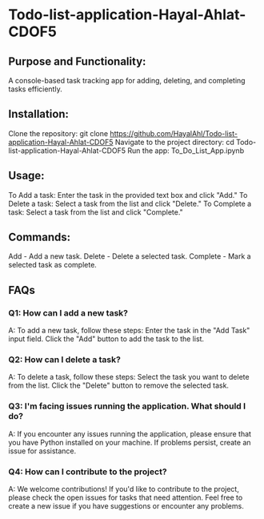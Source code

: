 # Todo-list-application-Hayal-Ahlat-CDOF5

## Purpose and Functionality:
A console-based task tracking app for adding, deleting, and completing tasks efficiently.

## Installation:
Clone the repository: git clone https://github.com/HayalAhl/Todo-list-application-Hayal-Ahlat-CDOF5
Navigate to the project directory: cd Todo-list-application-Hayal-Ahlat-CDOF5
Run the app: To_Do_List_App.ipynb

## Usage:
To Add a task: Enter the task in the provided text box and click "Add."
To Delete a task: Select a task from the list and click "Delete."
To Complete a task: Select a task from the list and click "Complete."

## Commands:
Add - Add a new task.
Delete - Delete a selected task.
Complete - Mark a selected task as complete.

## FAQs

### Q1: How can I add a new task?
A: To add a new task, follow these steps:
Enter the task in the "Add Task" input field.
Click the "Add" button to add the task to the list.

### Q2: How can I delete a task?
A: To delete a task, follow these steps:
Select the task you want to delete from the list.
Click the "Delete" button to remove the selected task.

### Q3: I'm facing issues running the application. What should I do?
A: If you encounter any issues running the application, please ensure that you have Python installed on your machine. If problems persist, create an issue for assistance.

### Q4: How can I contribute to the project?
A: We welcome contributions! If you'd like to contribute to the project, please check the open issues for tasks that need attention. Feel free to create a new issue if you have suggestions or encounter any problems.
